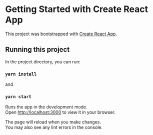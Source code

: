 # Getting Started with Create React App

This project was bootstrapped with [Create React App](https://github.com/facebook/create-react-app).

## Running this project

In the project directory, you can run:

### `yarn install`

and

### `yarn start`

Runs the app in the development mode.\
Open [http://localhost:3000](http://localhost:3000) to view it in your browser.

The page will reload when you make changes.\
You may also see any lint errors in the console.
